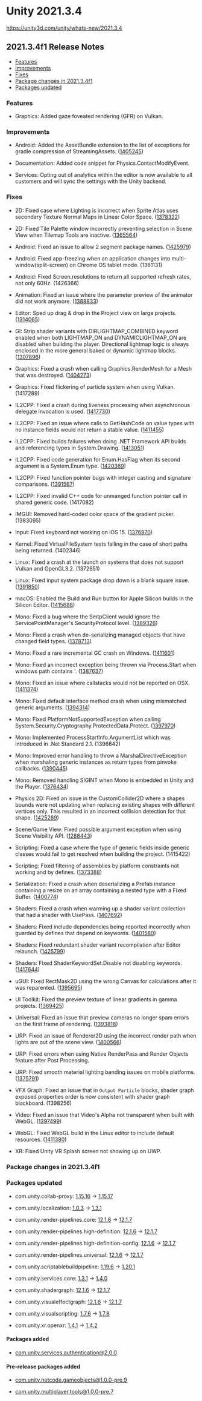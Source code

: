 # Unity 2021.3.4

https://unity3d.com/unity/whats-new/2021.3.4

## 2021.3.4f1 Release Notes

- [Features](#features)
- [Improvements](#improvements)
- [Fixes](#fixes)
- [Package changes in 2021.3.4f1](#package-changes-in-202134f1)
- [Packages updated](#packages-updated)


### Features

*   Graphics: Added gaze foveated rendering (GFR) on Vulkan.

### Improvements

*   Android: Added the AssetBundle extension to the list of exceptions for gradle compression of StreamingAssets. ([1405245](https://issuetracker.unity3d.com/issues/addressables-bundles-get-compressed-in-android-builds))
    
*   Documentation: Added code snippet for Physics.ContactModifyEvent.
    
*   Services: Opting out of analytics within the editor is now available to all customers and will sync the settings with the Unity backend.
    

### Fixes

*   2D: Fixed case where Lighting is incorrect when Sprite Atlas uses secondary Texture Normal Maps in Linear Color Space. ([1378322](https://issuetracker.unity3d.com/issues/lighting-is-incorrect-when-sprite-atlas-uses-secondary-texture-normal-maps-in-linear-color-space))
    
*   2D: Fixed Tile Palette window incorrectly preventing selection in Scene View when Tilemap Tools are inactive. ([1365564](https://issuetracker.unity3d.com/issues/gameobjects-in-the-scene-are-not-selectable-when-using-w-after-painting-with-tile-pallete))
    
*   Android: Fixed an issue to allow 2 segment package names. ([1425979](https://issuetracker.unity3d.com/issues/android-the-build-fails-when-identification-package-name-has-two-segments-one-dot))
    
*   Android: Fixed app-freezing when an application changes into multi-window(split-screen) on Chrome OS tablet mode. (1361131)
    
*   Android: Fixed Screen.resolutions to return all supported refresh rates, not only 60Hz. (1426366)
    
*   Animation: Fixed an issue where the parameter preview of the animator did not work anymore. ([1388833](https://issuetracker.unity3d.com/issues/animator-blendtree-parameters-slider-value-is-stuck-at-0-when-trying-to-move-the-slider))
    
*   Editor: Sped up drag & drop in the Project view on large projects. ([1314065](https://issuetracker.unity3d.com/issues/dragging-and-dropping-asset-in-the-inspector-is-taking-upwards-of-3-seconds-everytime))
    
*   GI: Strip shader variants with DIRLIGHTMAP\_COMBINED keyword enabled when both LIGHTMAP\_ON and DYNAMICLIGHTMAP\_ON are disabled when building the player. Directional lightmap logic is always enclosed in the more general baked or dynamic lightmap blocks. ([1307896](https://issuetracker.unity3d.com/issues/graphics-variants-which-have-dirlightmap-combined-are-not-removed-when-stripping-shader-variant-code))
    
*   Graphics: Fixed a crash when calling Graphics.RenderMesh for a Mesh that was destroyed. ([1404273](https://issuetracker.unity3d.com/issues/crash-when-calling-graphics-dot-rendermesh-for-a-mesh-that-was-destroyed))
    
*   Graphics: Fixed flickering of particle system when using Vulkan. (1417289)
    
*   IL2CPP: Fixed a crash during liveness processing when asynchronous delegate invocation is used. ([1417730](https://issuetracker.unity3d.com/issues/crash-when-running-garbagecollectsharedassets))
    
*   IL2CPP: Fixed an issue where calls to GetHashCode on value types with no instance fields would not return a stable value. ([1411455](https://issuetracker.unity3d.com/issues/il2cpp-calling-gethashcode-on-instances-of-empty-structs-does-not-return-the-same-value-in-il2cpp-builds))
    
*   IL2CPP: Fixed builds failures when doing .NET Framework API builds and referencing types in System.Drawing. ([1413051](https://issuetracker.unity3d.com/issues/il2cpp-build-fails-when-using-net-framework-api-compatibility))
    
*   IL2CPP: Fixed code generation for Enum.HasFlag when its second argument is a System.Enum type. ([1420369](https://issuetracker.unity3d.com/issues/mobile-il2cpp-build-fails-when-using-custom-script-and-target-architecture-arm64-is-selected))
    
*   IL2CPP: Fixed function pointer bugs with integer casting and signature comparisons. ([1391567](https://issuetracker.unity3d.com/issues/urp-il2cpp-build-fails-with-buildfailedexception-and-bee-library-errors-when-building-with-il2cpp-scripting-backend-enabled))
    
*   IL2CPP: Fixed invalid C++ code for unmanged function pointer call in shared generic code. (1417082)
    
*   IMGUI: Removed hard-coded color space of the gradient picker. (1383095)
    
*   Input: Fixed keyboard not working on iOS 15. ([1376970](https://issuetracker.unity3d.com/issues/keyboard-input-is-not-working-when-using-an-external-keyboard-in-ios-15))
    
*   Kernel: Fixed VirtualFileSystem tests failing in the case of short paths being returned. (1402346)
    
*   Linux: Fixed a crash at the launch on systems that does not support Vulkan and OpenGL3.2. (1372651)
    
*   Linux: Fixed input system package drop down is a blank square issue. ([1391850](https://issuetracker.unity3d.com/issues/new-input-systems-input-actions-windowss-binding-path-dropdown-is-rendered-as-an-empty-white-square-on-linux))
    
*   macOS: Enabled the Build and Run button for Apple Silicon builds in the Silicon Editor. ([1415688](https://issuetracker.unity3d.com/issues/m1-build-and-run-button-being-disabled-when-the-target-architecture-apple-silicon-is-selected-in-the-silicon-editor))
    
*   Mono: Fixed a bug where the SmtpClient would ignore the ServicePointManager's SecurityProtocol level. ([1389326](https://issuetracker.unity3d.com/issues/system-dot-net-dot-mail-dot-smtpexception-421-4-dot-7-66-tls-1-dot-0-and-1-dot-1-are-not-supported-error-is-throw-when-sending-an-email-with-smtpclient))
    
*   Mono: Fixed a crash when de-serializing managed objects that have changed field types. ([1378713](https://issuetracker.unity3d.com/issues/m1-crash-with-star-assertion-at-handle-dot-c-446-condition-m-class-is-valuetype-klass-not-met-when-deserializing-data))
    
*   Mono: Fixed a rare incremental GC crash on Windows. ([1411601](https://issuetracker.unity3d.com/issues/incremental-gc-pushes-invalid-stack-range-on-windows))
    
*   Mono: Fixed an incorrect exception being thrown via Process.Start when windows path contains '. ([1387637](https://issuetracker.unity3d.com/issues/errors-in-the-console-when-project-name-contains-apostrophe))
    
*   Mono: Fixed an issue where callstacks would not be reported on OSX. ([1411374](https://issuetracker.unity3d.com/issues/mac-stack-trace-is-not-available-after-a-crash-in-the-editor-log))
    
*   Mono: Fixed default interface method crash when using mismatched generic arguments. ([1394314](https://issuetracker.unity3d.com/issues/crash-on-assertion-condition-is-ok-error-not-met-when-entering-the-play-mode))
    
*   Mono: Fixed PlatformNotSupportedException when calling System.Security.Cryptography.ProtectedData.Protect. ([1397970](https://issuetracker.unity3d.com/issues/platformnotsupportedexception-is-thrown-when-using-system-dot-security))
    
*   Mono: Implemented ProcessStartInfo.ArgumentList which was introduced in .Net Standard 2.1. (1396842)
    
*   Mono: Improved error handling to throw a MarshalDirectiveException when marshaling generic instances as return types from pinvoke callbacks. ([1390445](https://issuetracker.unity3d.com/issues/unity-crashes-when-calling-marshal-dot-getfunctionpointerfordelegate-on-a-delegate-with-a-nullable-return-value))
    
*   Mono: Removed handling SIGINT when Mono is embedded in Unity and the Player. ([1376434](https://issuetracker.unity3d.com/issues/server-build-doesnt-respond-to-ctrl-plus-c-after-setting-console-dot-foregroundcolor))
    
*   Physics 2D: Fixed an issue in the CustomCollider2D where a shapes bounds were not updating when replacing existing shapes with different vertices only. This resulted in an incorrect collision detection for that shape. ([1425289](https://issuetracker.unity3d.com/issues/customcollidier2d-does-not-update-properly-after-call-to-setcustomshape-s))
    
*   Scene/Game View: Fixed possible argument exception when using Scene Visibility API. ([1288443](https://issuetracker.unity3d.com/issues/argumentexception-the-scene-is-not-loaded-when-test-runs-and-the-editor-does-not-have-focus))
    
*   Scripting: Fixed a case where the type of generic fields inside generic classes would fail to get resolved when building the project. (1415422)
    
*   Scripting: Fixed filtering of assemblies by platform constraints not working and by defines. ([1373388](https://issuetracker.unity3d.com/issues/found-plugins-with-same-names-error-is-thrown-for-the-microsoft-extensions-logging-package-when-building-on-android-platform))
    
*   Serialization: Fixed a crash when deserializing a Prefab instance containing a resize on an array containing a nested type with a Fixed Buffer. ([1400774](https://issuetracker.unity3d.com/issues/editor-crash-when-deserializing-an-array-of-a-type-with-a-nested-fixed-size-buffer-field))
    
*   Shaders: Fixed a crash when warming up a shader variant collection that had a shader with UsePass. ([1407692](https://issuetracker.unity3d.com/issues/crash-on-shaderlab-program-getmatchingsubprogram-after-entering-play-mode))
    
*   Shaders: Fixed include dependencies being reported incorrectly when guarded by defines that depend on keywords. ([1401580](https://issuetracker.unity3d.com/issues/editing-shader-includes-does-not-guarantee-shaders-being-updated-when-changes-are-made-in-script))
    
*   Shaders: Fixed redundant shader variant recompilation after Editor relaunch. ([1425799](https://issuetracker.unity3d.com/issues/some-shaders-are-recompiled-when-building-the-player-after-each-editor-launch))
    
*   Shaders: Fixed ShaderKeywordSet.Disable not disabling keywords. ([1417644](https://issuetracker.unity3d.com/issues/shader-keyword-is-not-disabled-when-calling-shaderkeywordset-dot-disable))
    
*   uGUI: Fixed RectMask2D using the wrong Canvas for calculations after it was reparented. ([1395695](https://issuetracker.unity3d.com/issues/rectmask2d-hides-all-content-when-parented-from-other-display-to-first-dislpay-in-the-game-view-window))
    
*   UI Toolkit: Fixed the preview texture of linear gradients in gamma projects. ([1369425](https://issuetracker.unity3d.com/issues/shadergraph-getting-a-smaller-gradient-than-generated-code-example-when-using-default-gradient-node))
    
*   Universal: Fixed an issue that preview cameras no longer spam errors on the first frame of rendering. ([1393818](https://issuetracker.unity3d.com/issues/urp-errors-are-spammed-after-entering-play-mode-in-sunflare-scene-and-navigating-the-project-view))
    
*   URP: Fixed an issue of Renderer2D using the incorrect render path when lights are out of the scene view. ([1400566](https://issuetracker.unity3d.com/issues/2d-urp-gameobjects-become-unlit-when-moving-2d-light-out-of-the-scene-view))
    
*   URP: Fixed errors when using Native RenderPass and Render Objects feature after Post Processing.
    
*   URP: Fixed smooth material lighting banding issues on mobile platforms. ([1375791](https://issuetracker.unity3d.com/issues/mobile-urp-banding-like-artifacts-are-visible-when-smooth-material-is-lit-by-light))
    
*   VFX Graph: Fixed an issue that in `Output Particle` blocks, shader graph exposed properties order is now consistent with shader graph blackboard. (1398256)
    
*   Video: Fixed an issue that Video's Alpha not transparent when built with WebGL. ([1397499](https://issuetracker.unity3d.com/issues/videos-alpha-not-transparent-when-built-with-webgl))
    
*   WebGL: Fixed WebGL build in the Linux editor to include default resources. ([1411380](https://issuetracker.unity3d.com/issues/linux-webgl-build-crashes-every-time-when-using-unity-editor-on-linux))
    
*   XR: Fixed Unity VR Splash screen not showing up on UWP.
    

### Package changes in 2021.3.4f1

### Packages updated

*   com.unity.collab-proxy: [1.15.16](https://docs.unity3d.com/Packages/com.unity.collab-proxy@1.15//changelog/CHANGELOG.html) → [1.15.17](https://docs.unity3d.com/Packages/com.unity.collab-proxy@1.15//changelog/CHANGELOG.html)
    
*   com.unity.localization: [1.0.3](https://docs.unity3d.com/Packages/com.unity.localization@1.0//changelog/CHANGELOG.html) → [1.3.1](https://docs.unity3d.com/Packages/com.unity.localization@1.3//changelog/CHANGELOG.html)
    
*   com.unity.render-pipelines.core: [12.1.6](https://docs.unity3d.com/Packages/com.unity.render-pipelines.core@12.1//changelog/CHANGELOG.html) → [12.1.7](https://docs.unity3d.com/Packages/com.unity.render-pipelines.core@12.1//changelog/CHANGELOG.html)
    
*   com.unity.render-pipelines.high-definition: [12.1.6](https://docs.unity3d.com/Packages/com.unity.render-pipelines.high-definition@12.1//changelog/CHANGELOG.html) → [12.1.7](https://docs.unity3d.com/Packages/com.unity.render-pipelines.high-definition@12.1//changelog/CHANGELOG.html)
    
*   com.unity.render-pipelines.high-definition-config: [12.1.6](https://docs.unity3d.com/Packages/com.unity.render-pipelines.high-definition-config@12.1//changelog/CHANGELOG.html) → [12.1.7](https://docs.unity3d.com/Packages/com.unity.render-pipelines.high-definition-config@12.1//changelog/CHANGELOG.html)
    
*   com.unity.render-pipelines.universal: [12.1.6](https://docs.unity3d.com/Packages/com.unity.render-pipelines.universal@12.1//changelog/CHANGELOG.html) → [12.1.7](https://docs.unity3d.com/Packages/com.unity.render-pipelines.universal@12.1//changelog/CHANGELOG.html)
    
*   com.unity.scriptablebuildpipeline: [1.19.6](https://docs.unity3d.com/Packages/com.unity.scriptablebuildpipeline@1.19//changelog/CHANGELOG.html) → [1.20.1](https://docs.unity3d.com/Packages/com.unity.scriptablebuildpipeline@1.20//changelog/CHANGELOG.html)
    
*   com.unity.services.core: [1.3.1](https://docs.unity3d.com/Packages/com.unity.services.core@1.3//changelog/CHANGELOG.html) → [1.4.0](https://docs.unity3d.com/Packages/com.unity.services.core@1.4//changelog/CHANGELOG.html)
    
*   com.unity.shadergraph: [12.1.6](https://docs.unity3d.com/Packages/com.unity.shadergraph@12.1//changelog/CHANGELOG.html) → [12.1.7](https://docs.unity3d.com/Packages/com.unity.shadergraph@12.1//changelog/CHANGELOG.html)
    
*   com.unity.visualeffectgraph: [12.1.6](https://docs.unity3d.com/Packages/com.unity.visualeffectgraph@12.1//changelog/CHANGELOG.html) → [12.1.7](https://docs.unity3d.com/Packages/com.unity.visualeffectgraph@12.1//changelog/CHANGELOG.html)
    
*   com.unity.visualscripting: [1.7.6](https://docs.unity3d.com/Packages/com.unity.visualscripting@1.7//changelog/CHANGELOG.html) → [1.7.8](https://docs.unity3d.com/Packages/com.unity.visualscripting@1.7//changelog/CHANGELOG.html)
    
*   com.unity.xr.openxr: [1.4.1](https://docs.unity3d.com/Packages/com.unity.xr.openxr@1.4//changelog/CHANGELOG.html) → [1.4.2](https://docs.unity3d.com/Packages/com.unity.xr.openxr@1.4//changelog/CHANGELOG.html)
    

#### Packages added

*   [com.unity.services.authentication@2.0.0](https://docs.unity3d.com/Packages/com.unity.services.authentication@2.0//changelog/CHANGELOG.html)

#### Pre-release packages added

*   [com.unity.netcode.gameobjects@1.0.0-pre.9](https://docs.unity3d.com/Packages/com.unity.netcode.gameobjects@1.0//changelog/CHANGELOG.html)
    
*   [com.unity.multiplayer.tools@1.0.0-pre.7](https://docs.unity3d.com/Packages/com.unity.multiplayer.tools@1.0//changelog/CHANGELOG.html)